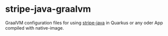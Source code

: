# stripe-java-graalvm
GraalVM configuration files for using [stripe-java](https://github.com/stripe/stripe-java) in Quarkus or any oder App compiled with native-image.

